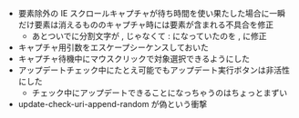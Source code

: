 * 要素除外の IE スクロールキャプチャが待ち時間を使い果たした場合に一瞬だけ要素は消えるもののキャプチャ時には要素が含まれる不具合を修正
  * あとついでに分割文字が , じゃなくて : になっていたのを , に修正
* キャプチャ用引数をエスケープシーケンスしておいた
* キャプチャ待機中にマウスクリックで対象選択できるようにした
* アップデートチェック中にたとえ可能でもアップデート実行ボタンは非活性にした
  * チェック中にアップデートできることになっちゃうのはちょっとまずい
* update-check-uri-append-random が偽という衝撃
